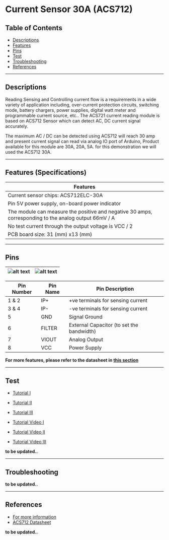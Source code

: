 # Current Sensor 30A (ACS712)

## Table of Contents

-   [Descriptions](#descriptions)
-   [Features](#features)
-   [Pins](#pins)
-   [Test](#test-code)
-   [Troubleshooting](#troubleshooting)
-   [References](#references)

---

## Descriptions

Reading Sensing and Controlling current flow is a requirements in a wide variety of application including, over-current protection circuits, switching mode, battery chargers, power supplies, digital watt meter and programmable current source, etc.. The ACS721 current reading module is based on ACS712 Sensor which can detect AC, DC current signal accurately.

The maximum AC / DC can be detected using ACS712 will reach 30 amp and present current signal can read via analog IO port of Arduino, Product available for this module are 30A, 20A, 5A. for this demonstration we will used the ACS712 30A.

---

## Features (Specifications)

| Features                                                                                              |
| ----------------------------------------------------------------------------------------------------- |
| Current sensor chips: ACS712ELC-30A                                                                   |
| Pin 5V power supply, on-board power indicator                                                         |
| The module can measure the positive and negative 30 amps, corresponding to the analog output 66mV / A |
| No test current through the output voltage is VCC / 2                                                 |
| PCB board size: 31 (mm) x13 (mm)                                                                      |

---

## Pins

| ![alt text](https://bit.ly/3clqR5W 'pinout') | ![alt text](https://bit.ly/3clpeFl 'pinout') |
| -------------------------------------------- | -------------------------------------------- |

| Pin Number | Pin Name | Pin Description                           |
| ---------- | -------- | ----------------------------------------- |
| 1 & 2      | IP+      | +ve terminals for sensing current         |
| 3 & 4      | IP-      | -ve terminals for sensing current         |
| 5          | GND      | Signal Ground                             |
| 6          | FILTER   | External Capacitor (to set the bandwidth) |
| 7          | VIOUT    | Analog Output                             |
| 8          | VCC      | Power Supply                              |

**For more features, please refer to the datasheet in [this section](#references)**

---

## Test

-   [Tutorial I](https://create.arduino.cc/projecthub/SurtrTech/measure-any-ac-current-with-acs712-70aa85)
-   [Tutorial II](https://electronoobs.com/eng_arduino_tut118.php)
-   [Tutorial III](https://www.engineersgarage.com/arduino/acs712-current-sensor-with-arduino/)

-   [Tutorial Video I](https://youtu.be/VjV_8EctLBM)
-   [Tutorial Video II](https://youtu.be/GcSFvG1DFB0)
-   [Tutorial Video III](https://youtu.be/3C33DpcSwIw)

**to be updated..**

---

## Troubleshooting

**to be updated..**

---

## References

-   [For more information](https://bit.ly/2QA7DRD)
-   [ACS712 Datasheet](https://bit.ly/3ff57KZ)

**to be updated..**
